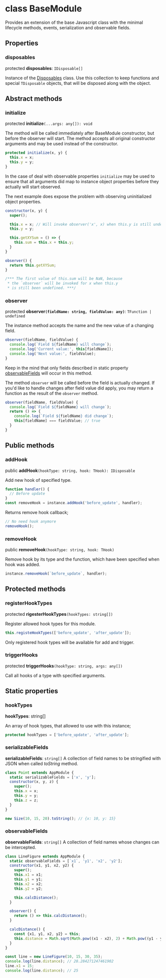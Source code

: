 class BaseModule
==

Provides an extension of the base Javascript class with the minimal lifecycle methods, events, serialization and observable fields.

Properties
--

### disposables

protected **disposables**: `IDisposable[]`

Instance of the [Disposables](./Disposable) class. Use this collection to keep functions and special `TDisposable` objects, that will be disposed along with the object.

Abstract methods
--

### initialize

protected **initialize**`(...args: any[]): void`

The method will be called immediately after BaseModule constructor, but before the observer will start. The method accepts all original constructor arguments and may be used instead of the constructor.

```js
protected initialize(x, y) {
  this.x = x;
  this.y = y;
}
```

In the case of deal with observable properties `initialize` may be used to ensure that all arguments did map to instance object properties before they actually will start observed.

The next example does expose the problem with observing uninitialized object properties.

```js
constructor(x, y) {
  super();

  this.x = x; // Will invoke observer('x', x) when this.y is still undefined;
  this.y = y;

  this.getXYSum = () => {
    this.sum = this.x + this.y;
  }
}

observer() {
  return this.getXYSum;
}

/*** The first value of this.sum will be NaN, because
 * the `observer` will be invoked for x when this.y
 * is still been undefined. ***/
```

### observer

protected **observer`(fieldName: string, fieldValue: any)`**: `TFunction | undefined`

The instance method accepts the name and the new value of a changing field.

```js
observer(fieldName, fieldValue) {
  console.log(`Field ${fieldName} will change`);
  console.log('Current value:', this[fieldName]);
  console.log('Next value:', fieldValue);
}
```

Keep in the mind that only fields described in static property [observableFields](#observableFields) will occur in this method.

The method `observer` will be called before the field is actually changed. If you'd like to handle changes after field value did apply, you may return a function as the result of the `observer` method.

```js
observer(fieldName, fieldValue) {
  console.log(`Field ${fieldName} will change`);
  return () => {
    console.log(`Field ${fieldName} did change`);
    this[fieldName] === fieldValue; // true
  }
}
```

Public methods
--

### addHook

public **addHook**`(hookType: string, hook: THook): IDisposable`

Add new hook of specified type.

```js
function handler() {
  // Before update
}
const removeHook = instance.addHook('before_update', handler);
```

Returns remove hook callback;

```js
// No need hook anymore
removeHook();
```

### removeHook

public **removeHook**`(hookType: string, hook: THook)`

Remove hook by its type and the function, which have been specified when hook was added.

```js
instance.removeHook(`before_update`, handler);
```

Protected methods
--

### registerHookTypes

protected **rigesterHookTypes**`(hookTypes: string[])`

Register allowed hook types for this module.

```js
this.registeHookTypes(['before_update', 'after_update']);
```

Only registered hook types will be available for add and trigger.

### triggerHooks

protected **triggerHooks**`(hookType: string, args: any[])`

Call all hooks of a type with specified arguments.

Static properties
--

### hookTypes

**hookTypes**: string[]

An array of hook types, that allowed to use with this instance;

```js
protected hookTypes = ['before_update', 'after_update'];
```

### serializableFields

**serializableFields**: `string[]` A collection of field names to be stringified with JSON when called _toString_ method.

```js
class Point extends AppModule {
  static serializableFields = ['x', 'y'];
  constructor(x, y, z) {
    super();
    this.x = x;
    this.y = y;
    this.z = z;
  }
}

new Size(10, 15, 20).toString(); // {x: 10, y: 15}
```

### observableFields

**observableFields**: `string[]` A collection of field names whose changes can be intercepted.

```js
class LineFigure extends AppModule {
  static observableFields = [`x1`, 'y1', 'x2', 'y2'];
  constructor(x1, y1, x2, y2) {
    super();
    this.x1 = x1;
    this.y1 = y1;
    this.x2 = x2;
    this.y2 = y2;

    this.calcDistance();
  }

  observer() {
    return () => this.calcDistance();
  }

  calcDistance() {
    const {x1, y1, x2, y2} = this;
    this.distance = Math.sqrt(Math.pow((x1 - x2), 2) + Math.pow((y1 - y2), 2));
  }
}

const line = new LineFigure(10, 15, 30, 35);
console.log(line.distance); // 28.284271247461902
line.x1 = 15;
console.log(line.distance); // 25
```
